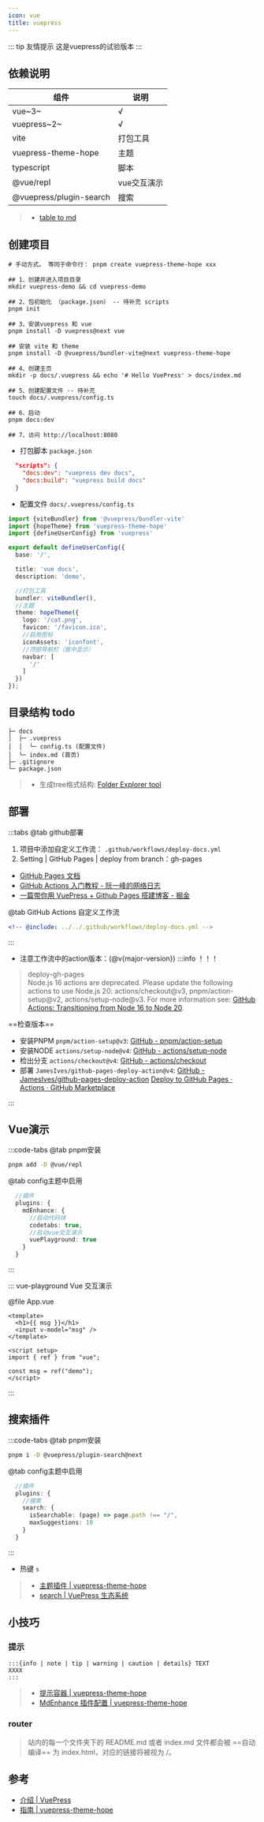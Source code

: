 ```yaml
---
icon: vue
title: vuepress
---
```


::: tip 友情提示
这是vuepress的试验版本
:::

## 依赖说明

| 组件                | 说明   |
|---------------------|------|
| vue~3~                | √    |
| vuepress~2~           | √    |
| vite                | 打包工具 |
| vuepress-theme-hope | 主题   |
| typescript          | 脚本   |
| @vue/repl          | vue交互演示   |
| @vuepress/plugin-search         | 搜索   |

> - [table to md](https://tableconvert.com/zh-cn/markdown-generator)

## 创建项目

```shell
# 手动方式。 等同于命令行： pnpm create vuepress-theme-hope xxx

## 1、创建并进入项目目录
mkdir vuepress-demo && cd vuepress-demo

## 2、包初始化 （package.json） -- 待补充 scripts
pnpm init

## 3、安装vuepress 和 vue
pnpm install -D vuepress@next vue

## 安装 vite 和 theme
pnpm install -D @vuepress/bundler-vite@next vuepress-theme-hope

## 4、创建主页
mkdir -p docs/.vuepress && echo '# Hello VuePress' > docs/index.md

## 5、创建配置文件 -- 待补充
touch docs/.vuepress/config.ts

## 6、启动
pnpm docs:dev

## 7、访问 http://localhost:8080
```

- 打包脚本 `package.json`

```json
  "scripts": {
    "docs:dev": "vuepress dev docs",
    "docs:build": "vuepress build docs"
  }
```

- 配置文件 `docs/.vuepress/config.ts`

```ts
import {viteBundler} from '@vuepress/bundler-vite'
import {hopeTheme} from 'vuepress-theme-hope'
import {defineUserConfig} from 'vuepress'

export default defineUserConfig({
  base: '/',

  title: 'vue docs',
  description: 'demo',

  //打包工具
  bundler: viteBundler(),
  //主题
  theme: hopeTheme({
    logo: '/cat.png',
    favicon: '/favicon.ico',
    //启用图标
    iconAssets: 'iconfont',
    //顶部导航栏（居中显示）
    navbar: [
      '/'
    ]
  })
});
```

## 目录结构 todo

```text
├─ docs
│  ├─ .vuepress
│  │  └─ config.ts (配置文件)
│  └─ index.md (首页)
├─ .gitignore
└─ package.json
```

> - 生成tree格式结构: [Folder Explorer tool](https://github.com/d2-projects/folder-explorer/releases)

## 部署

:::tabs
@tab github部署

1. 项目中添加自定义工作流： `.github/workflows/deploy-docs.yml`
1. Setting | GitHub Pages | deploy from branch：gh-pages

- [GitHub Pages 文档](https://docs.github.com/zh/pages)
- [GitHub Actions 入门教程 - 阮一峰的网络日志](https://www.ruanyifeng.com/blog/2019/09/getting-started-with-github-actions.html)
- [一篇带你用 VuePress + Github Pages 搭建博客 - 掘金](https://juejin.cn/post/7041134607869149215)

@tab GitHub Actions 自定义工作流

```yaml
<!-- @include: ../../.github/workflows/deploy-docs.yml -->
```

:::

- 注意工作流中的action版本：(@v{major-version})
:::info ！！！

> deploy-gh-pages  
> Node.js 16 actions are deprecated. Please update the following actions to use Node.js 20: actions/checkout@v3, pnpm/action-setup@v2, actions/setup-node@v3. For more information see: [GitHub Actions: Transitioning from Node 16 to Node 20](https://github.blog/changelog/2023-09-22-github-actions-transitioning-from-node-16-to-node-20/).

 ==检查版本==

- 安装PNPM `pnpm/action-setup@v3`: [GitHub - pnpm/action-setup](https://github.com/pnpm/action-setup)
- 安装NODE `actions/setup-node@v4`: [GitHub - actions/setup-node](https://github.com/actions/setup-node)
- 检出分支 `actions/checkout@v4`: [GitHub - actions/checkout](https://github.com/actions/checkout)
- 部署 `JamesIves/github-pages-deploy-action@v4`: [GitHub - JamesIves/github-pages-deploy-action](https://github.com/JamesIves/github-pages-deploy-action)    [Deploy to GitHub Pages · Actions · GitHub Marketplace](https://github.com/marketplace/actions/deploy-to-github-pages)

:::

## Vue演示

:::code-tabs
@tab pnpm安装

```bash
pnpm add -D @vue/repl
```

@tab config主题中启用

```ts title='docs/.vuepress/config.ts'
  //插件
  plugins: {
    mdEnhance: {
      //启动代码块
      codetabs: true,
      //启动vue交互演示
      vuePlayground: true
    }
  }
```

:::

::: vue-playground Vue 交互演示

@file App.vue

```vue
<template>
  <h1>{{ msg }}</h1>
  <input v-model="msg" />
</template>

<script setup>
import { ref } from "vue";

const msg = ref("demo");
</script>
```

:::

## 搜索插件

:::code-tabs
@tab pnpm安装

```bash
pnpm i -D @vuepress/plugin-search@next
```

@tab config主题中启用

```ts title='docs/.vuepress/config.ts'
  //插件
  plugins: {
    //搜索
    search: {
      isSearchable: (page) => page.path !== "/",
      maxSuggestions: 10
    }
  }
```

:::

- 热键 `s`

> - [主题插件 | vuepress-theme-hope](https://theme-hope.vuejs.press/zh/config/plugins/intro.html)
> - [search | VuePress 生态系统](https://ecosystem.vuejs.press/zh/plugins/search.html)

## 小技巧

### 提示

```text
:::{info | note | tip | warning | caution | details} TEXT
XXXX
:::
```

> - [提示容器 | vuepress-theme-hope](https://theme-hope.vuejs.press/zh/guide/markdown/hint.html)
> - [MdEnhance 插件配置 | vuepress-theme-hope](https://theme-hope.vuejs.press/zh/config/plugins/md-enhance.html#hint)

### router

> 站内的每一个文件夹下的 README.md 或者 index.md 文件都会被 ==自动编译== 为 index.html，对应的链接将被视为 /。

## 参考

- [介绍 | VuePress](https://v2.vuepress.vuejs.org/zh/guide/introduction.html)
- [指南 | vuepress-theme-hope](https://theme-hope.vuejs.press/zh/guide/)
